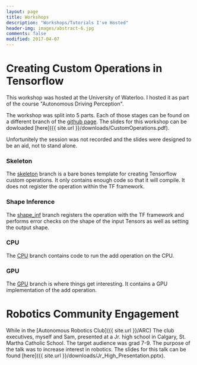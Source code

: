 ```yaml
---
layout: page
title: Workshops
description: "Workshops/Tutorials I've Hosted"
header-img: images/abstract-6.jpg
comments: false
modified: 2017-04-07
---
```


# Creating Custom Operations in Tensorflow

This workshop was hosted at the University of Waterloo. I hosted it as part of the course "Autonomous Driving Perception".

The workshop was split into 5 parts. Each of those stages can be found on a different branch of the [github page](https://github.com/mattangus/TF-Custom-Op-Workshop). The slides for this workshop can be dowloaded [here]({{ site.url }}/downloads/CustomOperations.pdf).

Unfortunitely the session was not recorded and the slides were designed to be an aid, not to stand alone.

### Skeleton

The [skeleton](https://github.com/mattangus/TF-Custom-Op-Workshop/tree/skeleton) branch is a bare bones template for creating Tensorflow custom operations. It only contains enough code so that it will compile. It does not register the operation within the TF framework.

### Shape Inference

The [shape_inf](https://github.com/mattangus/TF-Custom-Op-Workshop/tree/shape_inf) branch registers the operation with the TF framework and performs error checks on the shape of the input Tensors as well as setting the output shape.

### CPU

The [CPU](https://github.com/mattangus/TF-Custom-Op-Workshop/tree/cpu) branch contains code to run the add operation on the CPU.

### GPU

The [GPU](https://github.com/mattangus/TF-Custom-Op-Workshop/tree/gpu) branch is where things get interesting. It contains a GPU implementation of the add operation.

# Robotics Community Engagement

While in the [Autonomous Robotics Club]({{ site.url }}/ARC) The club executives, myself and Sam, presented at a Jr. high school in Calgary, St. Martha Catholic School. The target audience was grad 7-9. The purpose of the talk was to increase interest in robotics. The slides for this talk can be found [here]({{ site.url }}/downloads/Jr_High_Presentation.pptx).